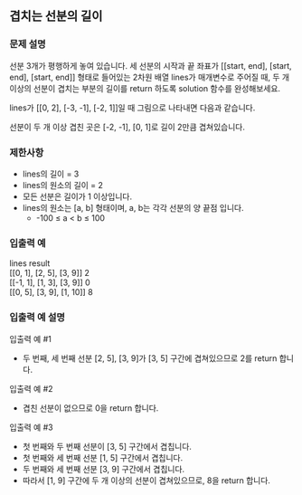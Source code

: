 ## 겹치는 선분의 길이
### 문제 설명
선분 3개가 평행하게 놓여 있습니다. 세 선분의 시작과 끝 좌표가 [[start, end], [start, end], [start, end]] 형태로 들어있는 2차원 배열 lines가 매개변수로 주어질 때, 두 개 이상의 선분이 겹치는 부분의 길이를 return 하도록 solution 함수를 완성해보세요.

lines가 [[0, 2], [-3, -1], [-2, 1]]일 때 그림으로 나타내면 다음과 같습니다.

선분이 두 개 이상 겹친 곳은 [-2, -1], [0, 1]로 길이 2만큼 겹쳐있습니다.

### 제한사항
+ lines의 길이 = 3
+ lines의 원소의 길이 = 2
+ 모든 선분은 길이가 1 이상입니다.
+ lines의 원소는 [a, b] 형태이며, a, b는 각각 선분의 양 끝점 입니다.
  + -100 ≤ a < b ≤ 100

### 입출력 예
lines	result  
[[0, 1], [2, 5], [3, 9]]	2  
[[-1, 1], [1, 3], [3, 9]]	0  
[[0, 5], [3, 9], [1, 10]]	8

### 입출력 예 설명
입출력 예 #1

+ 두 번째, 세 번째 선분 [2, 5], [3, 9]가 [3, 5] 구간에 겹쳐있으므로 2를 return 합니다.

입출력 예 #2

+ 겹친 선분이 없으므로 0을 return 합니다.

입출력 예 #3

+ 첫 번째와 두 번째 선분이 [3, 5] 구간에서 겹칩니다.
+ 첫 번째와 세 번째 선분 [1, 5] 구간에서 겹칩니다.
+ 두 번째와 세 번째 선분 [3, 9] 구간에서 겹칩니다.
+ 따라서 [1, 9] 구간에 두 개 이상의 선분이 겹쳐있으므로, 8을 return 합니다.